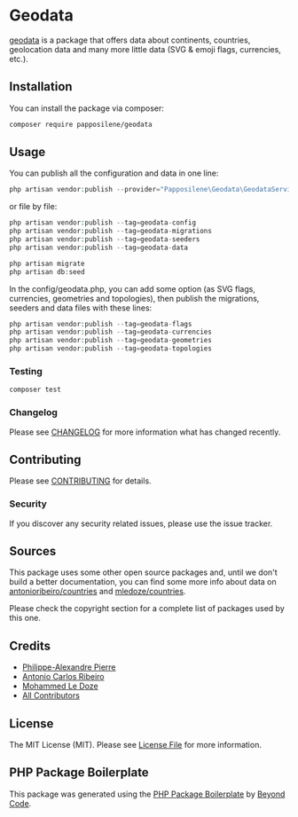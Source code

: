 # Geodata

[geodata](https://github.com/papposilene/geodata) is a package that offers data about continents, countries, geolocation data and many more little data (SVG & emoji flags, currencies, etc.). 

## Installation

You can install the package via composer:

```bash
composer require papposilene/geodata
```

## Usage

You can publish all the configuration and data in one line:
```php
php artisan vendor:publish --provider="Papposilene\Geodata\GeodataServiceProvider"
```

or file by file:
```php
php artisan vendor:publish --tag=geodata-config
php artisan vendor:publish --tag=geodata-migrations
php artisan vendor:publish --tag=geodata-seeders
php artisan vendor:publish --tag=geodata-data

php artisan migrate
php artisan db:seed
```

In the config/geodata.php, you can add some option (as SVG flags, currencies, geometries and topologies), then publish the migrations, seeders and data files with these lines:
```php
php artisan vendor:publish --tag=geodata-flags
php artisan vendor:publish --tag=geodata-currencies
php artisan vendor:publish --tag=geodata-geometries
php artisan vendor:publish --tag=geodata-topologies
```

### Testing

```bash
composer test
```

### Changelog

Please see [CHANGELOG](CHANGELOG.md) for more information what has changed recently.

## Contributing

Please see [CONTRIBUTING](CONTRIBUTING.md) for details.

### Security

If you discover any security related issues, please use the issue tracker.

## Sources

This package uses some other open source packages and, until we don't build a better documentation, you can find some more info about data on [antonioribeiro/countries](https://github.com/antonioribeiro/countries/blob/master/README.md) and [mledoze/countries](https://github.com/mledoze/countries/blob/master/README.md).

Please check the copyright section for a complete list of packages used by this one.

## Credits

-   [Philippe-Alexandre Pierre](https://github.com/papposilene)
-   [Antonio Carlos Ribeiro](https://github.com/antonioribeiro)
-   [Mohammed Le Doze](https://github.com/mledoze)
-   [All Contributors](../../contributors)

## License

The MIT License (MIT). Please see [License File](LICENSE.md) for more information.

## PHP Package Boilerplate

This package was generated using the [PHP Package Boilerplate](https://laravelpackageboilerplate.com) by [Beyond Code](http://beyondco.de/).
